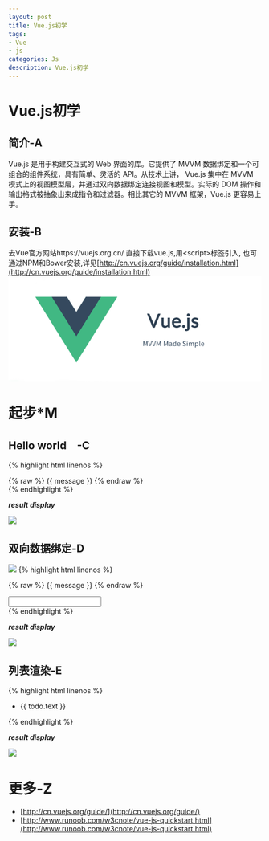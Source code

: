 ```yaml
---
layout: post
title: Vue.js初学
tags:
- Vue
- js
categories: Js
description: Vue.js初学
---
```

# Vue.js初学
## 简介-A
Vue.js 是用于构建交互式的 Web  界面的库。它提供了 MVVM 数据绑定和一个可组合的组件系统，具有简单、灵活的 API。从技术上讲， Vue.js 集中在 MVVM 模式上的视图模型层，并通过双向数据绑定连接视图和模型。实际的 DOM 操作和输出格式被抽象出来成指令和过滤器。相比其它的 MVVM 框架，Vue.js 更容易上手。
## 安装-B
去Vue官方网站https://vuejs.org.cn/ 直接下载vue.js,用\<script\>标签引入, 也可通过NPM和Bower安装,详见[http://cn.vuejs.org/guide/installation.html](http://cn.vuejs.org/guide/installation.html)
![](/assets/img/article-img/vuejs.png)
# 起步*M
## Hello world　-C

{% highlight html linenos %}
<!DOCTYPE html>
<html lang="en">
<head>
	<meta charset="UTF-8">
	<title>创建第一个 Vue 应用</title>
	<script src="http://cdnjs.cloudflare.com/ajax/libs/vue/1.0.26/vue.min.js"></script>
</head>
<body>
	<div id="app">
	{% raw %}
  	    {{ message }}
  	{% endraw %}
	</div>

<script>
new Vue({
    el: '#app',
    data: {
        message:'Hello World!'
    }
});
</script>
</body>
</html>
{% endhighlight %}

**_result display_**
<div class="rd">
<img src=http://chuantu.biz/t5/32/1473256100x1928747743.png />
</div>

## 双向数据绑定-D
<img src="http://www.runoob.com/wp-content/uploads/2015/12/7248453.png" class="img-center">
{% highlight html linenos %}
<!DOCTYPE html>
<html lang="en">
<head>
	<meta charset="UTF-8">
	<title>双向数据绑定</title>
	<script src="http://cdnjs.cloudflare.com/ajax/libs/vue/1.0.26/vue.min.js"></script>
</head>
<body>
	<div id="app">
  		<p>
  		{% raw %}
  		{{ message }}
  		{% endraw %}
  		</p>
  		<input type="text" v-model="message">
	</div>

<script>
new Vue({
	el: "#app",
	data: {
		message: "hello vue.js"
	}
})
</script>
</body>
</html>
{% endhighlight %}

**_result display_**
<div class="rd">
<img src=http://chuantu.biz/t5/32/1473257301x3340468422.png />
</div>

## 列表渲染-E
{% highlight html linenos %}
<!DOCTYPE html>
<html lang="en">
<head>
	<meta charset="UTF-8">
	<title>列表渲染</title>
	<script src="http://cdnjs.cloudflare.com/ajax/libs/vue/1.0.26/vue.min.js"></script>
</head>
<body>
	<div id="app">
  		<ul>
  			<li v-for="todo in todos">
  				{{ todo.text }}
  			</li>
  		</ul>
	</div>

<script>
new Vue({
	el: "#app",
	data: {
		todos: [
			{ text: "learn Js" },
			{ text: "learn Vue.js" },
			{ text: "learn Css" }
		]
	}
})
</script>
</body>
</html>
{% endhighlight %}

**_result display_**
<div class="rd">
<img src=http://chuantu.biz/t5/32/1473257879x3340468422.png />
</div>





















# 更多-Z
* [http://cn.vuejs.org/guide/](http://cn.vuejs.org/guide/)
* [http://www.runoob.com/w3cnote/vue-js-quickstart.html](http://www.runoob.com/w3cnote/vue-js-quickstart.html)




